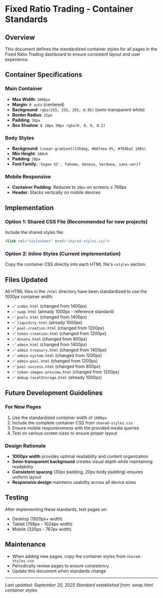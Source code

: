 # Fixed Ratio Trading - Container Standards

## Overview
This document defines the standardized container styles for all pages in the Fixed Ratio Trading dashboard to ensure consistent layout and user experience.

## Container Specifications

### Main Container
- **Max Width**: `1000px`
- **Margin**: `0 auto` (centered)
- **Background**: `rgba(255, 255, 255, 0.95)` (semi-transparent white)
- **Border Radius**: `15px`
- **Padding**: `30px`
- **Box Shadow**: `0 10px 30px rgba(0, 0, 0, 0.2)`

### Body Styles
- **Background**: `linear-gradient(135deg, #667eea 0%, #764ba2 100%)`
- **Min Height**: `100vh`
- **Padding**: `20px`
- **Font Family**: `'Segoe UI', Tahoma, Geneva, Verdana, sans-serif`

### Mobile Responsive
- **Container Padding**: Reduces to `20px` on screens ≤ 768px
- **Header**: Stacks vertically on mobile devices

## Implementation

### Option 1: Shared CSS File (Recommended for new projects)
Include the shared styles file:
```html
<link rel="stylesheet" href="shared-styles.css">
```

### Option 2: Inline Styles (Current implementation)
Copy the container CSS directly into each HTML file's `<style>` section.

## Files Updated
All HTML files in the `/html` directory have been standardized to use the 1000px container width:

- ✅ `index.html` (changed from 1400px)
- ✅ `swap.html` (already 1000px - reference standard)
- ✅ `pools.html` (changed from 1400px)
- ✅ `liquidity.html` (already 1000px)
- ✅ `pool-creation.html` (changed from 1200px)
- ✅ `token-creation.html` (changed from 1200px)
- ✅ `donate.html` (changed from 800px)
- ✅ `admin.html` (changed from 1400px)
- ✅ `admin-treasury.html` (changed from 1400px)
- ✅ `admin-system.html` (changed from 1200px)
- ✅ `admin-pool.html` (changed from 1200px)
- ✅ `pool-success.html` (changed from 800px)
- ✅ `token-images-preview.html` (changed from 1200px)
- ✅ `debug-localStorage.html` (already 1000px)

## Future Development Guidelines

### For New Pages
1. Use the standardized container width of `1000px`
2. Include the complete container CSS from `shared-styles.css`
3. Ensure mobile responsiveness with the provided media queries
4. Test on various screen sizes to ensure proper layout

### Design Rationale
- **1000px width** provides optimal readability and content organization
- **Semi-transparent background** creates visual depth while maintaining readability
- **Consistent spacing** (30px padding, 20px body padding) ensures uniform layout
- **Responsive design** maintains usability across all device sizes

## Testing
After implementing these standards, test pages on:
- Desktop (1920px+ width)
- Tablet (768px - 1024px width)
- Mobile (320px - 767px width)

## Maintenance
- When adding new pages, copy the container styles from `shared-styles.css`
- Periodically review pages to ensure consistency
- Update this document when standards change

---
*Last updated: September 20, 2025*
*Standard established from: swap.html container styles*
